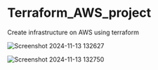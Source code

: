 # Terraform_AWS_project
Create infrastructure on AWS using terraform 


![Screenshot 2024-11-13 132627](https://github.com/user-attachments/assets/54aabb3e-068a-44f8-ac75-e5d2c94b4a8b)


![Screenshot 2024-11-13 132750](https://github.com/user-attachments/assets/3bd06718-8458-4f49-af90-1bf63afa9b23)
